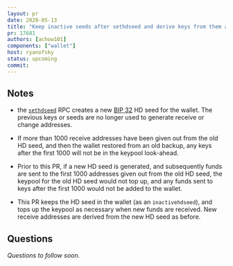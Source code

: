 ```yaml
---
layout: pr
date: 2020-05-13
title: "Keep inactive seeds after sethdseed and derive keys from them as needed"
pr: 17681
authors: [achow101]
components: ["wallet"]
host: ryanofsky
status: upcoming
commit:
---
```


## Notes

- the
  [`sethdseed`](https://github.com/bitcoin/bitcoin/blob/5b24f6084ede92d0f493ff416b4726245140b2c1/src/wallet/rpcwallet.cpp#L3943)
  RPC creates a new [BIP
  32](https://github.com/bitcoin/bips/blob/master/bip-0032.mediawiki) HD seed for
  the wallet. The previous keys or seeds are no longer used to generate receive
  or change addresses.

- If more than 1000 receive addresses have been given out from the old HD seed,
  and then the wallet restored from an old backup, any keys after the first 1000
  will not be in the keypool look-ahead.

- Prior to this PR, if a new HD seed is generated, and subsequently funds are
  sent to the first 1000 addresses given out from the old HD seed, the keypool
  for the old HD seed would not top up, and any funds sent to keys after the
  first 1000 would not be added to the wallet.

- This PR keeps the HD seed in the wallet (as an `inactivehdseed`), and tops up
  the keypool as necessary when new funds are received. New receive addresses
  are derived from the new HD seed as before.

## Questions

_Questions to follow soon._

<!-- TODO: uncomment and add meeting log
## Meeting Log

{% irc %}
{% endirc %}
--->
